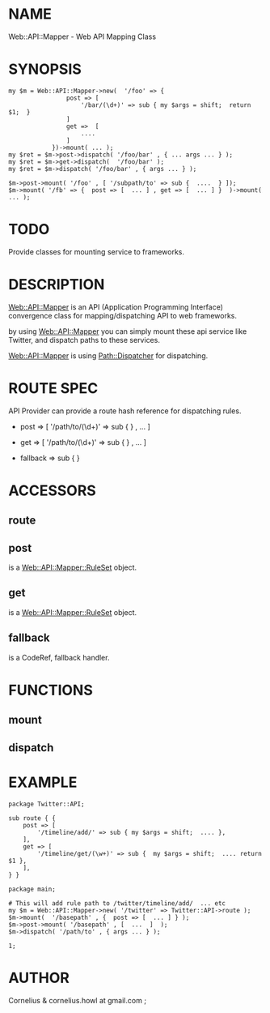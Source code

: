 # NAME

Web::API::Mapper - Web API Mapping Class

# SYNOPSIS

    my $m = Web::API::Mapper->new(  '/foo' => {
                    post => [
                        '/bar/(\d+)' => sub { my $args = shift;  return $1;  }
                    ]
                    get =>  [ 
                        ....
                    ]
                })->mount( ... );
    my $ret = $m->post->dispatch( '/foo/bar' , { ... args ... } );
    my $ret = $m->get->dispatch(  '/foo/bar' );
    my $ret = $m->dispatch( '/foo/bar' , { args ... } );

    $m->post->mount( '/foo' , [ '/subpath/to' => sub {  ....  } ]);
    $m->mount( '/fb' => {  post => [  ... ] , get => [  ... ] }  )->mount( ... );

# TODO

Provide classes for mounting service to frameworks.

# DESCRIPTION

[Web::API::Mapper](http://search.cpan.org/perldoc?Web::API::Mapper) is an API (Application Programming Interface) convergence class for mapping/dispatching 
API to web frameworks.

by using [Web::API::Mapper](http://search.cpan.org/perldoc?Web::API::Mapper) you can simply mount these api service like
Twitter, and dispatch paths to these services.

[Web::API::Mapper](http://search.cpan.org/perldoc?Web::API::Mapper) is using [Path::Dispatcher](http://search.cpan.org/perldoc?Path::Dispatcher) for dispatching.

# ROUTE SPEC

API Provider can provide a route hash reference for dispatching rules.

- post => [ '/path/to/(\d+)' => sub {  } , ... ]

- get => [  '/path/to/(\d+)' => sub {  } , ... ]

- fallback => sub {    }

# ACCESSORS

## route

## post

is a [Web::API::Mapper::RuleSet](http://search.cpan.org/perldoc?Web::API::Mapper::RuleSet) object.

## get

is a [Web::API::Mapper::RuleSet](http://search.cpan.org/perldoc?Web::API::Mapper::RuleSet) object.

## fallback

is a CodeRef, fallback handler.

# FUNCTIONS

## mount

## dispatch

# EXAMPLE

    package Twitter::API;

    sub route { {
        post => [
            '/timeline/add/' => sub { my $args = shift;  .... },
        ],
        get => [
            '/timeline/get/(\w+)' => sub {  my $args = shift;  .... return $1 },
        ],
    } }

    package main;

    # This will add rule path to /twitter/timeline/add/  ... etc
    my $m = Web::API::Mapper->new( '/twitter' => Twitter::API->route );
    $m->mount(  '/basepath' , {  post => [  ... ] } );
    $m->post->mount( '/basepath' , [  ...  ]  );
    $m->dispatch( '/path/to' , { args ... } );

    1;

# AUTHOR

Cornelius & cornelius.howl at gmail.com ;